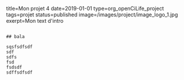 title=Mon projet 4
date=2019-01-01
type=org_openCiLife_project
tags=projet
status=published
image=/images/project/image_logo_1.jpg
exerpt=Mon text d'intro
~~~~~~

## bala

sqsfsdfsdf
sdf
sdfs
fsd
fsdsdf
sdffsdfsdf